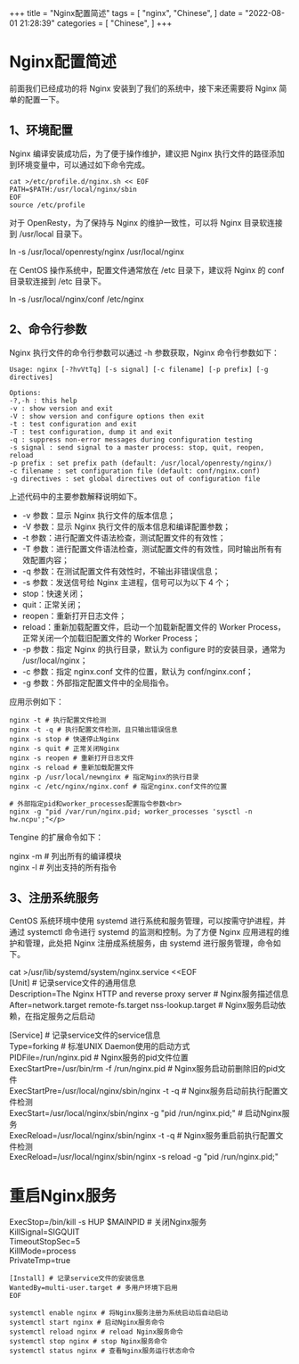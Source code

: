 +++
title = "Nginx配置简述"
tags = [
"nginx",
"Chinese",
]
date = "2022-08-01 21:28:39"
categories = [
"Chinese",
]
+++



# Nginx配置简述






前面我们已经成功的将 Nginx 安装到了我们的系统中，接下来还需要将 Nginx 简单的配置一下。

##  1、环境配置

Nginx 编译安装成功后，为了便于操作维护，建议把 Nginx 执行文件的路径添加到环境变量中，可以通过如下命令完成。  



```commandline
cat >/etc/profile.d/nginx.sh << EOF  
PATH=$PATH:/usr/local/nginx/sbin  
EOF  
source /etc/profile

```

对于 OpenResty，为了保持与 Nginx 的维护一致性，可以将 Nginx 目录软连接到 /usr/local 目录下。  

ln -s /usr/local/openresty/nginx /usr/local/nginx

在 CentOS 操作系统中，配置文件通常放在 /etc 目录下，建议将 Nginx 的 conf 目录软连接到 /etc 目录下。  

ln -s /usr/local/nginx/conf /etc/nginx

##  2、命令行参数

Nginx 执行文件的命令行参数可以通过 -h 参数获取，Nginx 命令行参数如下：  
```commandline
Usage: nginx [-?hvVtTq] [-s signal] [-c filename] [-p prefix] [-g directives]  
  
Options:  
-?,-h : this help  
-v : show version and exit  
-V : show version and configure options then exit  
-t : test configuration and exit  
-T : test configuration, dump it and exit  
-q : suppress non-error messages during configuration testing  
-s signal : send signal to a master process: stop, quit, reopen, reload  
-p prefix : set prefix path (default: /usr/local/openresty/nginx/)  
-c filename : set configuration file (default: conf/nginx.conf)  
-g directives : set global directives out of configuration file
```

上述代码中的主要参数解释说明如下。  

  * -v 参数：显示 Nginx 执行文件的版本信息；
  * -V 参数：显示 Nginx 执行文件的版本信息和编译配置参数；
  * -t 参数：进行配置文件语法检查，测试配置文件的有效性；
  * -T 参数：进行配置文件语法检查，测试配置文件的有效性，同时输出所有有效配置内容；
  * -q 参数：在测试配置文件有效性时，不输出非错误信息；
  * -s 参数：发送信号给 Nginx 主进程，信号可以为以下 4 个；
  * stop：快速关闭；
  * quit：正常关闭；
  * reopen：重新打开日志文件；
  * reload：重新加载配置文件，启动一个加载新配置文件的 Worker Process，正常关闭一个加载旧配置文件的 Worker Process；
  * -p 参数：指定 Nginx 的执行目录，默认为 configure 时的安装目录，通常为 /usr/local/nginx；
  * -c 参数：指定 nginx.conf 文件的位置，默认为 conf/nginx.conf；
  * -g 参数：外部指定配置文件中的全局指令。

  
应用示例如下：  
```commandline
nginx -t # 执行配置文件检测  
nginx -t -q # 执行配置文件检测，且只输出错误信息  
nginx -s stop # 快速停止Nginx  
nginx -s quit # 正常关闭Nginx  
nginx -s reopen # 重新打开日志文件  
nginx -s reload # 重新加载配置文件  
nginx -p /usr/local/newnginx # 指定Nginx的执行目录  
nginx -c /etc/nginx/nginx.conf # 指定nginx.conf文件的位置  

```

    
    # 外部指定pid和worker_processes配置指令参数<br>
    nginx -g "pid /var/run/nginx.pid; worker_processes 'sysctl -n hw.ncpu';"</p>
    

Tengine 的扩展命令如下：  

nginx -m # 列出所有的编译模块  
nginx -l # 列出支持的所有指令

##  3、注册系统服务

CentOS 系统环境中使用 systemd 进行系统和服务管理，可以按需守护进程，并通过 systemctl 命令进行 systemd
的监测和控制。为了方便 Nginx 应用进程的维护和管理，此处把 Nginx 注册成系统服务，由 systemd 进行服务管理，命令如下。

cat >/usr/lib/systemd/system/nginx.service <<EOF  
[Unit] # 记录service文件的通用信息  
Description=The Nginx HTTP and reverse proxy server # Nginx服务描述信息  
After=network.target remote-fs.target nss-lookup.target #
Nginx服务启动依赖，在指定服务之后启动  
  
[Service] # 记录service文件的service信息  
Type=forking # 标准UNIX Daemon使用的启动方式  
PIDFile=/run/nginx.pid # Nginx服务的pid文件位置  
ExecStartPre=/usr/bin/rm -f /run/nginx.pid # Nginx服务启动前删除旧的pid文件  
ExecStartPre=/usr/local/nginx/sbin/nginx -t -q # Nginx服务启动前执行配置文件检测  
ExecStart=/usr/local/nginx/sbin/nginx -g "pid /run/nginx.pid;" # 启动Nginx服务  
ExecReload=/usr/local/nginx/sbin/nginx -t -q # Nginx服务重启前执行配置文件检测  
ExecReload=/usr/local/nginx/sbin/nginx -s reload -g "pid /run/nginx.pid;"  
# 重启Nginx服务  
ExecStop=/bin/kill -s HUP $MAINPID # 关闭Nginx服务  
KillSignal=SIGQUIT  
TimeoutStopSec=5  
KillMode=process  
PrivateTmp=true  
  ```commandline
[Install] # 记录service文件的安装信息  
WantedBy=multi-user.target # 多用户环境下启用  
EOF  
  
systemctl enable nginx # 将Nginx服务注册为系统启动后自动启动  
systemctl start nginx # 启动Nginx服务命令  
systemctl reload nginx # reload Nginx服务命令  
systemctl stop nginx # stop Nginx服务命令  
systemctl status nginx # 查看Nginx服务运行状态命令

```
